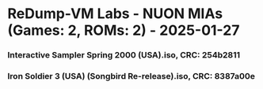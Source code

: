 # ReDump-VM Labs - NUON MIAs (Games: 2, ROMs: 2) - 2025-01-27
### Interactive Sampler Spring 2000 (USA).iso, CRC: 254b2811
### Iron Soldier 3 (USA) (Songbird Re-release).iso, CRC: 8387a00e
